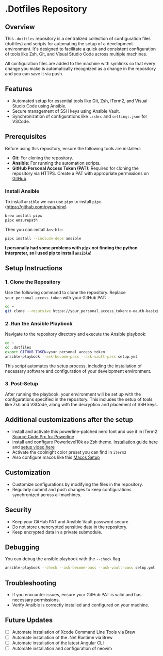 # .Dotfiles Repository

## Overview

This `.dotfiles` repository is a centralized collection of configuration files (dotfiles) and scripts for automating the setup of a development environment. It's designed to facilitate a quick and consistent configuration of tools like Zsh, Git, and Visual Studio Code across multiple machines.

All configuration files are added to the machine with symlinks so that every change you make is automatically recognized as a change in the repository and you can save it via push.

## Features

- Automated setup for essential tools like Git, Zsh, iTerm2, and Visual Studio Code using Ansible.
- Secure management of SSH keys using Ansible Vault.
- Synchronization of configurations like `.zshrc` and `settings.json` for VSCode.

## Prerequisites

Before using this repository, ensure the following tools are installed:
- **Git**: For cloning the repository.
- **Ansible**: For running the automation scripts.
- **GitHub Personal Access Token (PAT)**: Required for cloning the repository via HTTPS. Create a PAT with appropriate permissions on [GitHub](https://github.com/settings/tokens).

### Install Ansible

To install `ansible` we can use `pipx` to install `pipx` (https://github.com/pypa/pipx)
```bash
brew install pipx
pipx ensurepath
```

Then you can install `Ansible`:
```bash
pipx install --include-deps ansible
```

**I personally had some problems with `pipx` not finding the python interpreter, so I used pip to install `ansible`!**

## Setup Instructions

### 1. Clone the Repository

Use the following command to clone the repository. Replace `your_personal_access_token` with your GitHub PAT:

```bash
cd ~
git clone --recursive https://your_personal_access_token:x-oauth-basic@github.com/yourusername/.dotfiles.git
```

### 2. Run the Ansible Playbook

Navigate to the repository directory and execute the Ansible playbook:

```bash
cd ~
cd .dotfiles
export GITHUB_TOKEN=your_personal_access_token
ansible-playbook --ask-become-pass --ask-vault-pass setup.yml
```

This script automates the setup process, including the installation of necessary software and configuration of your development environment.

### 3. Post-Setup

After running the playbook, your environment will be set up with the configurations specified in the repository. This includes the setup of tools like Zsh and VSCode, along with the decryption and placement of SSH keys.

## Additional customizations after the setup
- Install and activate this powerline-patched nerd font and use it in iTerm2 [Source Code Pro for Powerline](https://github.com/ryanoasis/nerd-fonts/releases/download/v3.2.1/SourceCodePro.zip)
- Install and configure Powerlevel10k as Zsh theme. [Installation guide here](https://github.com/romkatv/powerlevel10k#oh-my-zsh) and [setup video here](https://www.youtube.com/watch?v=CF1tMjvHDRA&ab_channel=JoseanMartinez)
- Activate the coolnight color preset you can find in `iterm2`
- Also configure macos like this [Macos Setup](./MACOS.md)

## Customization

- Customize configurations by modifying the files in the repository.
- Regularly commit and push changes to keep configurations synchronized across all machines.

## Security

- Keep your GitHub PAT and Ansible Vault password secure.
- Do not store unencrypted sensitive data in the repository.
- Keep encrypted data in a private submodule.

## Debugging

You can debug the ansible playbook with the `--check` flag
```bash
ansible-playbook --check --ask-become-pass --ask-vault-pass setup.yml -vvv
```

## Troubleshooting

- If you encounter issues, ensure your GitHub PAT is valid and has necessary permissions.
- Verify Ansible is correctly installed and configured on your machine.

## Future Updates
- [ ] Automate installation of Xcode Command Line Tools via Brew
- [ ] Automate installation of the .Net Runtime via Brew
- [ ] Automate installation of the latest Angular CLI
- [ ] Automate installation and configuration of neovim